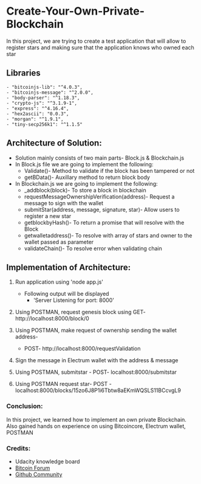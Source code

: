 # Create-Your-Own-Private-Blockchain
In this project, we are trying to create a test application that will allow to register stars and making sure that the application knows who owned each star

## Libraries
    - "bitcoinjs-lib": "^4.0.3",
    - "bitcoinjs-message": "^2.0.0",
    - "body-parser": "^1.18.3",
    - "crypto-js": "^3.1.9-1",
    - "express": "^4.16.4",
    - "hex2ascii": "0.0.3",
    - "morgan": "^1.9.1",
    - "tiny-secp256k1": "^1.1.5"

## Architecture of Solution: 
- Solution mainly consists of two main parts- Block.js & Blockchain.js
- In Block.js file we are going to implement the following:
    - Validate()- Method to validate if the block has been tampered or not 
    - getBData()- Auxillary method to return block body
- In Blockchain.js we are going to implement the following:
    - _addblock(block)- To store a block in blockchain
    - requestMessageOwnershipVerification(address)- Request a message to sign with the wallet
    - submitStar(address, message, signature, star)- Allow users to register a new star
    - getblockbyHash()- To return a promise that will resolve with the Block 
    - getwalletaddress()- To resolve with array of stars and owner to the wallet passed as parameter
    - validateChain()- To resolve error when validating chain 


## Implementation of Architecture: 
1. Run application using 'node app.js'
     - Following output will be displayed
          - 'Server Listening for port: 8000'

2. Using POSTMAN, request genesis block using GET- http://localhost:8000/block/0 

3. Using POSTMAN, make request of ownership sending the wallet address- 
    - POST- http://localhost:8000/requestValidation

4. Sign the message in Electrum wallet with the address & message

5. Using POSTMAN, submitstar - POST- localhost:8000/submitstar

6. Using POSTMAN request star- POST - localhost:8000/blocks/15zo6J8P1i6Tbtw8aEKmWQSLS11BCcvgL9



### Conclusion: 
In this project, we learned how to implement an own private Blockchain. Also gained hands on experience on using Bitcoincore, Electrum wallet, POSTMAN

### Credits: 
- Udacity knowledge board
- [Bitcoin Forum](https://bitcoin.org/en/community)
- [Github Community](github.com)
    
